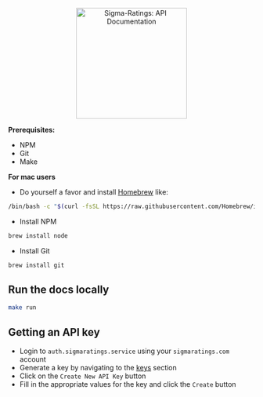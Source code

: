 <p align="center">
  <img src="https://cdn.b12.io/client_media/qNGlU8Ti/2addf6ae-9fae-11e9-8370-0242ac110002-png-thumbnail_image.png" alt="Sigma-Ratings: API Documentation" width="226">
</p>

**Prerequisites:**
* NPM
* Git
* Make

**For mac users**
* Do yourself a favor and install [Homebrew](https://docs.brew.sh) like:
```bash
/bin/bash -c "$(curl -fsSL https://raw.githubusercontent.com/Homebrew/install/master/install.sh)" 
```

* Install NPM
```bash
brew install node
```

* Install Git
```bash
brew install git
```

Run the docs locally
------------

```bash
make run
```

Getting an API key
------------

* Login to `auth.sigmaratings.service` using your `sigmaratings.com` account
* Generate a key by navigating to the [keys](http://auth.sigmaratings.service/admin/keys) section
* Click on the `Create New API Key` button
* Fill in the appropriate values for the key and click the `Create` button


